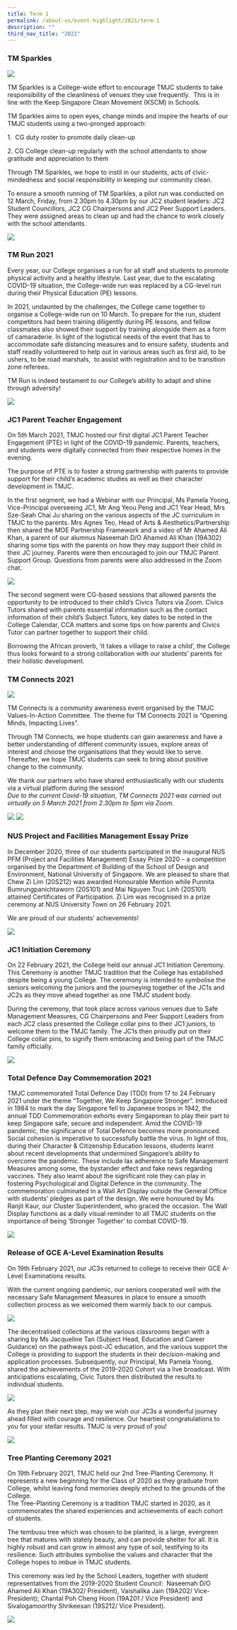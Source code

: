 ```yaml
---
title: Term 1
permalink: /about-us/event-highlight/2021/term-1
description: ""
third_nav_title: "2021"
---
```

### TM Sparkles

![](/images/2021-T1-Events-TMSparkles_01.jpeg)

TM Sparkles is a College-wide effort to encourage TMJC students to take responsibility of the cleanliness of venues they use frequently.  This is in line with the Keep Singapore Clean Movement (KSCM) in Schools.

TM Sparkles aims to open eyes, change minds and inspire the hearts of our TMJC students using a two-pronged approach:

1.  CG duty roster to promote daily clean-up

2. CG College clean-up regularly with the school attendants to show gratitude and appreciation to them

Through TM Sparkles, we hope to instil in our students, acts of civic-mindedness and social responsibility in keeping our community clean.

To ensure a smooth running of TM Sparkles, a pilot run was conducted on 12 March, Friday, from 2.30pm to 4.30pm by our JC2 student leaders: JC2 Student Councillors, JC2 CG Chairpersons and JC2 Peer Support Leaders. They were assigned areas to clean up and had the chance to work closely with the school attendants.

![](/images/2021-T1-Events-TMSparkles_02.jpeg)

### TM Run 2021
  
Every year, our College organises a run for all staff and students to promote physical activity and a healthy lifestyle. Last year, due to the escalating COVID-19 situation, the College-wide run was replaced by a CG-level run during their Physical Education (PE) lessons.  
  
In 2021, undaunted by the challenges, the College came together to organise a College-wide run on 10 March. To prepare for the run, student competitors had been training diligently during PE lessons, and fellow classmates also showed their support by training alongside them as a form of camaraderie. In light of the logistical needs of the event that has to accommodate safe distancing measures and to ensure safety, students and staff readily volunteered to help out in various areas such as first aid, to be ushers, to be road marshals,  to assist with registration and to be transition zone referees.  
  
TM Run is indeed testament to our College’s ability to adapt and shine through adversity!

![](/images/2021-T1-Events-TMRun_01_v2.jpeg)

### JC1 Parent Teacher Engagement

On 5th March 2021, TMJC hosted our first digital JC1 Parent Teacher Engagement (PTE) in light of the COVID-19 pandemic. Parents, teachers, and students were digitally connected from their respective homes in the evening.  
  
The purpose of PTE is to foster a strong partnership with parents to provide support for their child’s academic studies as well as their character development in TMJC.  
  
In the first segment, we had a Webinar with our Principal, Ms Pamela Yoong, Vice-Principal overseeing JC1, Mr Ang Yeou Peng and JC1 Year Head, Mrs Sze-Seah Chai Ju sharing on the various aspects of the JC curriculum in TMJC to the parents. Mrs Agnes Teo, Head of Arts & Aesthetics/Partnership then shared the MOE Partnership Framework and a video of Mr Ahamed Ali Khan, a parent of our alumnus Naseemah D/O Ahamed Ali Khan (19A302) sharing some tips with the parents on how they may support their child in their JC journey. Parents were then encouraged to join our TMJC Parent Support Group. Questions from parents were also addressed in the Zoom chat.

![](/images/2021-T1-Events-JC1PTE_01.jpeg)

The second segment were CG-based sessions that allowed parents the opportunity to be introduced to their child’s Civics Tutors via Zoom. Civics Tutors shared with parents essential information such as the contact information of their child’s Subject Tutors, key dates to be noted in the College Calendar, CCA matters and some tips on how parents and Civics Tutor can partner together to support their child.  
  
Borrowing the African proverb, ‘it takes a village to raise a child’, the College thus looks forward to a strong collaboration with our students’ parents for their holistic development.

### TM Connects 2021

![](/images/2021-T1-Events-TMConnects_01.jpeg)

TM Connects is a community awareness event organised by the TMJC Values-In-Action Committee. The theme for TM Connects 2021 is “Opening Minds, Impacting Lives”.  
  
Through TM Connects, we hope students can gain awareness and have a better understanding of different community issues, explore areas of interest and choose the organisations that they would like to serve. Thereafter, we hope TMJC students can seek to bring about positive change to the community.  
  
We thank our partners who have shared enthusiastically with our students via a virtual platform during the session!  
_Due to the current Covid-19 situation, TM Connects 2021 was carried out virtually on_ _5 March 2021 from 2.30pm to 5pm via Zoom._

![](/images/2021-T1-Events-TMConnects_02.jpeg)
![](/images/2021-T1-Events-TMConnects_03.jpeg)

### NUS Project and Facilities Management Essay Prize
  
In December 2020, three of our students participated in the inaugural NUS PFM (Project and Facilities Management) Essay Prize 2020 – a competition organised by the Department of Building of the School of Design and Environment, National University of Singapore. We are pleased to share that Chew Zi Lim (20S212) was awarded Honourable Mention while Punnita Bumrungpanichtaworn (20S101) and Mai Nguyen Truc Linh (20S101) attained Certificates of Participation. Zi Lim was recognised in a prize ceremony at NUS University Town on 26 February 2021.  
  
We are proud of our students’ achievements!

![](/images/2021-T1-Events-PFMEssayPrizeCeremony_01.jpeg)

### JC1 Initiation Ceremony

On 22 February 2021, the College held our annual JC1 Initiation Ceremony. This Ceremony is another TMJC tradition that the College has established despite being a young College. The ceremony is intended to symbolise the seniors welcoming the juniors and the journeying together of the JC1s and JC2s as they move ahead together as one TMJC student body.  

  
During the ceremony, that took place across various venues due to Safe Management Measures, CG Chairpersons and Peer Support Leaders from each JC2 class presented the College collar pins to their JC1 juniors, to welcome them to the TMJC family. The JC1s then proudly put on their College collar pins, to signify them embracing and being part of the TMJC family officially.

![](/images/2021-T1-Events-JC1InitiationCeremony_01.jpeg)

### Total Defence Day Commemoration 2021
  
TMJC commemorated Total Defence Day (TDD) from 17 to 24 February 2021 under the theme “Together, We Keep Singapore Stronger”. Introduced in 1984 to mark the day Singapore fell to Japanese troops in 1942, the annual TDD Commemoration exhorts every Singaporean to play their part to keep Singapore safe, secure and independent. Amid the COVID-19 pandemic, the significance of Total Defence becomes more pronounced. Social cohesion is imperative to successfully battle the virus. In light of this, during their Character & Citizenship Education lessons, students learnt about recent developments that undermined Singapore’s ability to overcome the pandemic. These include lax adherence to Safe Management Measures among some, the bystander effect and fake news regarding vaccines. They also learnt about the significant role they can play in fostering Psychological and Digital Defence in the community. The commemoration culminated in a Wall Art Display outside the General Office with students’ pledges as part of the design. We were honoured by Ms Ranjit Kaur, our Cluster Superintendent, who graced the occasion. The Wall Display functions as a daily visual reminder to all TMJC students on the importance of being ‘Stronger Together’ to combat COVID-19.

![](/images/2021-T1-Events-TDD_01.jpeg)

### Release of GCE A-Level Examination Results

On 19th February 2021, our JC3s returned to college to receive their GCE A-Level Examinations results.  
  
With the current ongoing pandemic, our seniors cooperated well with the necessary Safe Management Measures in place to ensure a smooth collection process as we welcomed them warmly back to our campus.

![](/images/2021-T1-Events-ALevelResults_01.jpeg)

The decentralised collections at the various classrooms began with a sharing by Ms Jacqueline Tan (Subject Head, Education and Career Guidance) on the pathways post-JC education, and the various support the College is providing to support the students in their decision-making and application processes. Subsequently, our Principal, Ms Pamela Yoong, shared the achievements of the 2019-2020 Cohort via a live broadcast. With anticipations escalating, Civic Tutors then distributed the results to individual students.

![](/images/2021-T1-Events-ALevelResults_02.jpeg)

As they plan their next step, may we wish our JC3s a wonderful journey ahead filled with courage and resilience. Our heartiest congratulations to you for your stellar results. TMJC is very proud of you!

![](/images/2021-T1-Events-ALevelResults_03.jpeg)

### Tree Planting Ceremony 2021

On 19th February 2021, TMJC held our 2nd Tree-Planting Ceremony. It represents a new beginning for the Class of 2020 as they graduate from College, whilst leaving fond memories deeply etched to the grounds of the College.  
The Tree-Planting Ceremony is a tradition TMJC started in 2020, as it commemorates the shared experiences and achievements of each cohort of students.  

  
The tembusu tree which was chosen to be planted, is a large, evergreen tree that matures with stately beauty, and can provide shelter for all. It is highly robust and can grow in almost any type of soil, testifying to its resilience. Such attributes symbolise the values and character that the College hopes to imbue in TMJC students.  
  
This ceremony was led by the School Leaders, together with student representatives from the 2019-2020 Student Council:  Naseemah D/O Ahamed Ali Khan (19A302/ President), Vaishalika Jain (19A202/ Vice-President); Chantal Poh Cheng Hoon (19A201 / Vice President) and Sivalogamoorthy Shrikeesan (19S212/ Vice President).

![](/images/2021-T1-Events-TreePlantingCeremony_01.jpeg)
